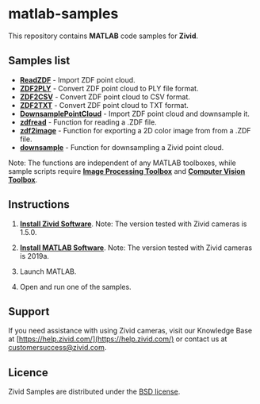 # matlab-samples

This repository contains **MATLAB** code samples for **Zivid**.

## Samples list

- [**ReadZDF**](https://github.com/zivid/matlab-samples/blob/master/ReadZDF.m) - Import ZDF point cloud.
- [**ZDF2PLY**](https://github.com/zivid/matlab-samples/blob/master/ZDF2PLY.m) - Convert ZDF point cloud to PLY file format.
- [**ZDF2CSV**](https://github.com/zivid/matlab-samples/blob/master/ZDF2CSV.m) - Convert ZDF point cloud to CSV format.
- [**ZDF2TXT**](https://github.com/zivid/matlab-samples/blob/master/ZDF2TXT.m) - Convert ZDF point cloud to TXT format.
- [**DownsamplePointCloud**](https://github.com/zivid/matlab-samples/blob/master/DownsamplePointCloud.m) - Import ZDF point cloud and downsample it.
- [**zdfread**](https://github.com/zivid/matlab-samples/blob/master/zdfread.m) - Function for reading a .ZDF file.
- [**zdf2image**](https://github.com/zivid/matlab-samples/blob/master/zdf2image.m) - Function for exporting a 2D color image from from a .ZDF file.
- [**downsample**](https://github.com/zivid/matlab-samples/blob/master/downsample.m) - Function for downsampling a Zivid point cloud.

Note: The functions are independent of any MATLAB toolboxes, while sample scripts require [**Image Processing Toolbox**](https://se.mathworks.com/products/image.html) and [**Computer Vision Toolbox**](https://se.mathworks.com/products/computer-vision.html).

## Instructions

1. [**Install Zivid Software**](https://www.zivid.com/downloads).
Note: The version tested with Zivid cameras is 1.5.0.

2. [**Install MATLAB Software**](https://se.mathworks.com/products/matlab.html).
Note: The version tested with Zivid cameras is 2019a.

3. Launch MATLAB.

4. Open and run one of the samples.

## Support
If you need assistance with using Zivid cameras, visit our Knowledge Base at [https://help.zivid.com/](https://help.zivid.com/) or contact us at [customersuccess@zivid.com](mailto:customersuccess@zivid.com).

## Licence
Zivid Samples are distributed under the [BSD license](https://github.com/zivid/matlab-samples/blob/master/LICENSE).
